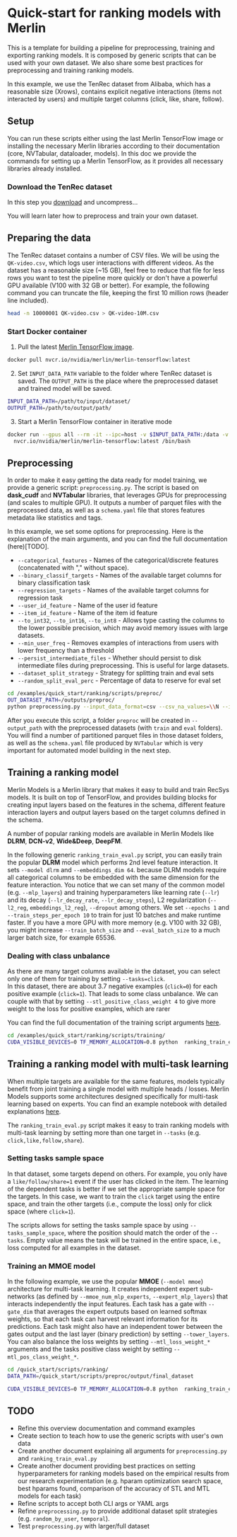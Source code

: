 # Quick-start for ranking models with Merlin

This is a template for building a pipeline for preprocessing, training and exporting ranking models. It is composed by generic scripts that can be used with your own dataset. We also share some best practices for preprocessing and training ranking models.

In this example, we use the TenRec dataset from Alibaba, which has a reasonable size (Xrows), contains explicit negative interactions (items not interacted by users) and multiple target columns (click, like, share, follow).

## Setup
You can run these scripts either using the last Merlin TensorFlow image or installing the necessary Merlin libraries according to their documentation (core, NVTabular, dataloader, models).
In this doc we provide the commands for setting up a Merlin TensorFlow, as it provides all necessary libraries already installed.

### Download the TenRec dataset
In this step you [download](https://static.qblv.qq.com/qblv/h5/algo-frontend/tenrec_dataset.html) and uncompress...

You will learn later how to preprocess and train your own dataset. 

## Preparing the data
The TenRec dataset contains a number of CSV files. We will be using the `QK-video.csv`, which logs user interactions with different videos. As the dataset has a reasonable size (~15 GB), feel free to reduce that file for less rows you want to test the pipeline more quickly or don't have a powerful GPU available (V100 with 32 GB or better). For example, the following command you can truncate the file, keeping the first 10 million rows (header line included).

```bash
head -n 10000001 QK-video.csv > QK-video-10M.csv
```

### Start Docker container

1. Pull the latest [Merlin TensorFlow image](https://catalog.ngc.nvidia.com/orgs/nvidia/teams/merlin/containers/merlin-tensorflow).  

```bash
docker pull nvcr.io/nvidia/merlin/merlin-tensorflow:latest 
```

2. Set `INPUT_DATA_PATH` variable to the folder where TenRec dataset is saved. The `OUTPUT_PATH` is the place where the preprocessed dataset and trained model will be saved.

```bash
INPUT_DATA_PATH=/path/to/input/dataset/
OUTPUT_PATH=/path/to/output/path/
```

3. Start a Merlin TensorFlow container in iterative mode
```bash
docker run --gpus all --rm -it --ipc=host -v $INPUT_DATA_PATH:/data -v $OUTPUT_PATH:/outputs \
  nvcr.io/nvidia/merlin/merlin-tensorflow:latest /bin/bash
```


## Preprocessing

In order to make it easy getting the data ready for model training, we provide a generic script: `preprocessing.py`. The script is based on **dask_cudf** and **NVTabular** libraries, that leverages GPUs for preprocessing (and scales to multiple GPU). It outputs a number of parquet files with the preprocessed data, as well as a `schema.yaml` file that stores features metadata like statistics and tags.

In this example, we set some options for preprocessing. Here is the explanation of the main arguments, and you can find the full documentation (here)[TODO].

- `--categorical_features` - Names of the categorical/discrete features (concatenated with "," without space).
- `--binary_classif_targets` - Names of the available target columns for binary classification task
- `--regression_targets` - Names of the available target columns for regression task
- `--user_id_feature` - Name of the user id feature
- `--item_id_feature` - Name of the item id feature
- `--to_int32`, `--to_int16`, `--to_int8` - Allows type casting the columns to the lower possible precision, which may avoid memory issues with large datasets.
- `--min_user_freq` - Removes examples of interactions from users with lower frequency than a threshold
- `--persist_intermediate_files` - Whether should persist to disk intermediate files during preprocessing. This is useful for large datasets.
- `--dataset_split_strategy` - Strategy for splitting train and eval sets
- `--random_split_eval_perc` - Percentage of data to reserve for eval set

```bash
cd /examples/quick_start/ranking/scripts/preproc/
OUT_DATASET_PATH=/outputs/preproc/
python preprocessing.py --input_data_format=csv --csv_na_values=\\N --input_data_path /data/QK-video-10M.csv --output_path=/outputs/preproc/ --categorical_features=user_id,item_id,video_category,gender,age --binary_classif_targets=click,follow,like,share --regression_targets=watching_times --to_int32=user_id,item_id --to_int16=watching_times --to_int8=gender,age,video_category,click,follow,like,share --user_id_feature=user_id --item_id_feature=item_id --min_user_freq 5 --persist_intermediate_files --dataset_split_strategy=random --random_split_eval_perc=0.2 	
```

After you execute this script, a folder `preproc` will be created in `--output_path` with the preprocessed datasets (with `train` and `eval` folders). You will find a number of partitioned parquet files in those dataset folders, as well as the `schema.yaml` file produced by `NVTabular` which is very important for automated model building in the next step.

## Training a ranking model
Merlin Models is a Merlin library that makes it easy to build and train RecSys models. It is built on top of TensorFlow, and provides building blocks for creating input layers based on the features in the schema, different feature interaction layers and output layers based on the target columns defined in the schema.

A number of popular ranking models are available in Merlin Models like **DLRM**, **DCN-v2**, **Wide&Deep**, **DeepFM**.

In the following generic `ranking_train_eval.py` script, you can easily train the popular **DLRM** model which performs 2nd level feature interaction. It sets `--model dlrm` and `--embeddings_dim 64`. because DLRM models require all categorical columns to be embedded with the same dimension for the feature interaction. You notice that we can set many of the common model (e.g. `--mlp_layers`) and training hyperparameters like learning rate (`--lr`) and its decay (`--lr_decay_rate`, `--lr_decay_steps`), L2 regularization (`--l2_reg`, `embeddings_l2_reg`), `--dropout` among others.  We set `--epochs 1` and `--train_steps_per_epoch 10` to train for just 10 batches and make runtime faster. If you have a more GPU with more memory (e.g. V100 with 32 GB), you might increase `--train_batch_size` and `--eval_batch_size` to a much larger batch size, for example 65536.

### Dealing with class unbalance
As there are many target columns available in the dataset, you can select only one of them for training by setting `--tasks=click`.  
In this dataset, there are about 3.7 negative examples (`click=0`) for each positive example (`click=1`). That leads to some class unbalance. We can couple with that by setting `--stl_positive_class_weight 4` to give more weight to the loss for positive examples, which are rarer

You can find the full documentation of the training script arguments [here](TODO).


```bash
cd /examples/quick_start/ranking/scripts/training/
CUDA_VISIBLE_DEVICES=0 TF_MEMORY_ALLOCATION=0.8 python  ranking_train_eval.py --train_path $OUT_DATASET_PATH/final_dataset/train --eval_path $OUT_DATASET_PATH/final_dataset/eval --output_path ./outputs/ --tasks=click --stl_positive_class_weight 4 --model dlrm --embeddings_dim 64 --l2_reg 1e-5 --embeddings_l2_reg 1e-6 --dropout 0.05 --mlp_layers 64,32  --lr 1e-4 --lr_decay_rate 0.99 --lr_decay_steps 100 --train_batch_size 4096 --eval_batch_size 4096 --epochs 1 --train_steps_per_epoch 10 
```


## Training a ranking model with multi-task learning
When multiple targets are available for the same features, models typically benefit from joint training a single model with multiple heads / losses. Merlin Models supports some architectures designed specifically for multi-task learning based on experts. You can find an example notebook with detailed explanations [here](https://github.com/NVIDIA-Merlin/models/blob/main/examples/usecases/ranking_with_multitask_learning.ipynb).


The `ranking_train_eval.py` script makes it easy to train ranking models with multi-task learning by setting more than one target in `--tasks` (e.g. `click,like,follow,share`). 

### Setting tasks sample space
In that dataset, some targets depend on others. For example, you only have a `like/follow/share=1` event if the user has clicked in the item. The learning of the dependent tasks is better if we set the appropriate sample space for the targets. In this case, we want to train the `click` target  using the entire space, and train the other targets (i.e., compute the loss) only for click space (where `click=1`).  

The scripts allows for setting the tasks sample space by using `--tasks_sample_space`, where the position should match the order of the `--tasks`. Empty value means the task will be trained in the entire space, i.e., loss computed for all examples in the dataset.


### Training an MMOE model
In the following example, we use the popular **MMOE** (`--model mmoe`) architecture for multi-task learning. It creates independent expert sub-networks (as defined by `--mmoe_num_mlp_experts`, `--expert_mlp_layers`) that interacts independently the input features. Each task has a gate with `--gate_dim` that averages the expert outputs based on learned softmax weights, so that each task can harvest relevant information for its predictions. Each task might also have an independent tower between the gates output and the last layer (binary prediction) by setting `--tower_layers`.  
You can also balance the loss weights by setting `--mtl_loss_weight_*` arguments and the tasks positive class weight by setting `--mtl_pos_class_weight_*`.

```bash
cd /quick_start/scripts/ranking/
DATA_PATH=/quick_start/scripts/preproc/output/final_dataset

CUDA_VISIBLE_DEVICES=0 TF_MEMORY_ALLOCATION=0.8 python  ranking_train_eval.py --train_path $DATA_PATH/train --eval_path $DATA_PATH/eval --output_path ./outputs/ --tasks=click,like,follow,share --tasks_sample_space=,click,click,click --model mmoe --mmoe_num_mlp_experts 3 --expert_mlp_layers 128 --gate_dim 32 --tower_layers 64 --embedding_sizes_multiplier 4 --l2_reg 1e-5 --embeddings_l2_reg 1e-6 --dropout 0.05  --lr 1e-4 --lr_decay_rate 0.99 --lr_decay_steps 100 --train_batch_size 4096 --eval_batch_size 65536 --epochs 1 --mtl_pos_class_weight_click=1 --mtl_pos_class_weight_follow=1 --mtl_pos_class_weight_like=1 --mtl_loss_weight_click=4 --mtl_loss_weight_follow=3 --mtl_loss_weight_like=2 --mtl_loss_weight_share=1 --use_task_towers --train_steps_per_epoch 3 --in_batch_negatives_train 0 
```

## TODO
- Refine this overview documentation and command examples
- Create section to teach how to use the generic scripts with user's own data
- Create another document explaining all arguments for `preprocessing.py` and `ranking_train_eval.py`
- Create another document providing best practices on setting hyperparameters for ranking models based on the empirical results from our research experimentation (e.g. hparam optimization search space, best hparams found, comparison of the accuracy of STL and MTL models for each task)
- Refine scripts to accept both CLI args or YAML args
- Refine `preprocessing.py` to provide additional dataset split strategies (e.g. `random_by_user`, `temporal`).
- Test `preprocessing.py` with larger/full dataset